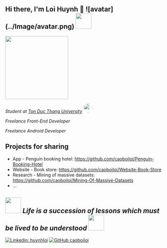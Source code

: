 
<h2> Hi there, I'm Loi Huynh 👋 
![avatar](../Image/avatar.png)  
<img src="https://media.giphy.com/media/mGcNjsfWAjY5AEZNw6/giphy.gif" width="50"></h2>
<img src="https://media.giphy.com/media/1fhj2FW0661V3Nb2Me/giphy.gif" width="200">
<p>
  <em>
    Student at <a href="https://www.tdtu.edu.vn/trang-chu">Ton Duc Thang University</a>
    <img src="https://media.giphy.com/media/fYSnHlufseco8Fh93Z/giphy.gif" width="30" style="border-radius:50%;-moz-border-radius:50%;-webkit-border-radius:50%;">
  </em>
</p>

<p>
  <em>
    Freelance Front-End Developer
  </em>
</p>

<p>
  <em>
    Freelance Android Developer
  </em>
</p>

<h2>
  Projects for sharing
</h2>

* App - Penguin booking hotel: https://github.com/caoboiloi/Penguin-Booking-Hotel
* Website - Book store: https://github.com/caoboiloi/Website-Book-Store
* Research - Mining of massive datasets: https://github.com/caoboiloi/Mining-Of-Massive-Datasets
* ...

<h2>
  <img src="http://nhanvanblog.com/upload/1517/fck/checkbookpenwritingchec_zps72a4e20e(2).gif" width="50">
  <i>Life is a succession of lessons which must be lived to be understood</i>
  <img src="http://nhanvanblog.com/upload/1517/fck/checkbookpenwritingchec_zps72a4e20e(2).gif" width="50">
</h2>

[![Linkedin: huynhloi](https://img.shields.io/badge/-loihuynh262-blue?style=flat-square&logo=Linkedin&logoColor=white&link=https://www.linkedin.com/in/loihuynh262/)](https://www.linkedin.com/in/loihuynh262/)
[![GitHub caoboiloi](https://img.shields.io/github/followers/caoboiloi?label=follow&style=social)](https://github.com/caoboiloi)
